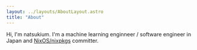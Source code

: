 ```yaml
---
layout: ../layouts/AboutLayout.astro
title: "About"
---
```


Hi, I'm natsukium.
I'm a machine learning enginneer / software engineer in Japan and [NixOS/nixpkgs](https://github.com/NixOS/nixpkgs) committer.

